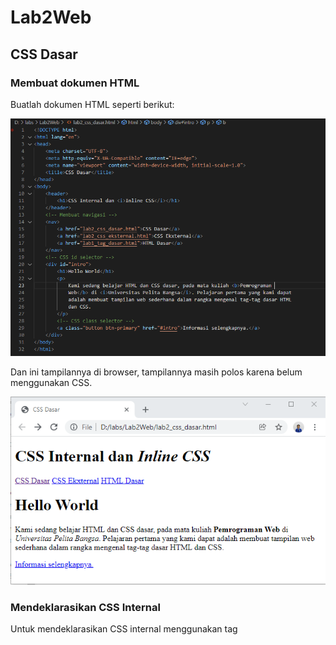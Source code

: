 # Lab2Web
## CSS Dasar
### Membuat dokumen HTML
Buatlah dokumen HTML seperti berikut:

![Gambar 1](screenshot/ss1a.PNG)

Dan ini tampilannya di browser, tampilannya masih polos karena belum menggunakan CSS.

![Gambar 2](screenshot/ss1b.PNG)

###  Mendeklarasikan CSS Internal
Untuk mendeklarasikan CSS internal menggunakan tag *<style>* yang di simpan di bagian tag <head>.

Untuk tag "<body>" menggunakan *selector body* yang diisi dengan "font-family:'Open Sans', sans-serif;".

Untuk tag *<header>* menggunakan *selector header* yang diisi dengan "min-height: 80px; border-bottom:1px solid #77CCEF;".

Untuk tag *<h1>* menggunakan *selector h1* yang diisi dengan "font-size: 24px; color: #0F189F; text-align: center; padding: 20px 10px;".

Dan untuk tag *<i>*  yang ada di dalam tag *<h1>* menggunakan *selector h1 i* yang diisi dengan "color:#6d6a6b;".

Ini gambarnya :

![Gambar 3](screenshot/ss2a.PNG)

Ini tampilannya di browser :

![Gambar 4](screenshot/ss2b.PNG)

### Menambahkan Inline CSS
Agar bisa mendeklarasikan Inline CSS yaitu dengan cara menambahkannya di dalam tag *<p>*.

Seperti ini gambarnya :

![Gambar 5](screenshot/ss3a.PNG)

Kemudian ini tampilannya di browser :

![Gambar 6](screenshot/ss3b.PNG)

### Membuat CSS Eksternal
Cara pertama yaitu buat file baru dengan format .css, seperti contohnya style_eksternal.css

Kemudian isi file tadi dengan deklarasi CSS seperti di gambar.

![Gambar 7](screenshot/ss4a.PNG)

Di bagian tag *<nav>* di sisipkan hover agar pada saat di sentuh oleh kursor bagian tersebut akan berubah sesuai dengan deklarasi CSSnya.

Pada file HTML tambahkan tag *<link>* di bagian tag *<head>*.
Untuk href di isi dengan nama file CSS yang tadi sudah dibuat.

![Gambar 8](screenshot/ss4b.PNG)

Ini tampilannya di browser :

![Gambar 9](screenshot/ss4c.PNG)

###  Menambahkan CSS Selector
Tambahkan kode berikut pada file stle_eksternar.css, untuk selector ID menggunakan tanda # dan untuk selector Class menggunakan tanda titik.

![Gambar 10](screenshot/ss5a.PNG)

Dan ini tampilannya di browser :

![Gambar 11](screenshot/ss5b.PNG)

Nama ID atau nama Classnya harus sama dengan file HTML.


